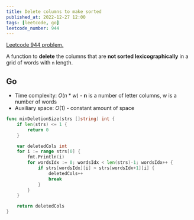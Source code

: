 ```yaml
---
title: Delete columns to make sorted
published_at: 2022-12-27 12:00
tags: [leetcode, go]
leetcode_number: 944
---
```


[Leetcode 944 problem.](https://leetcode.com/problems/delete-columns-to-make-sorted/)

A function to **delete** the columns that are **not sorted lexicographically** in a grid of words with `n` length.

## Go

- Time complexity: $O(n*w)$ - **n** is a number of letter columns, w is a number of words
- Auxiliary space: $O(1)$ - constant amount of space

```go
func minDeletionSize(strs []string) int {
	if len(strs) <= 1 {
		return 0
	}

	var deletedCols int
	for i := range strs[0] {
        fmt.Println(i)
		for wordsIdx := 0; wordsIdx < len(strs)-1; wordsIdx++ {
			if strs[wordsIdx][i] > strs[wordsIdx+1][i] {
				deletedCols++
				break
			}
		}
	}

	return deletedCols
}
```